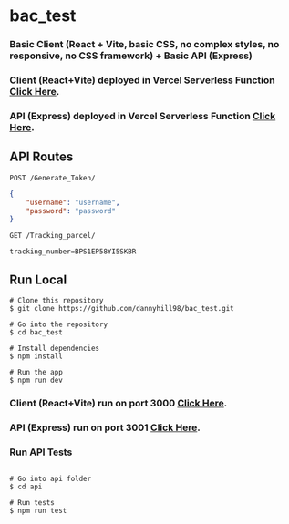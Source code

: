 # bac_test
### Basic Client (React + Vite, basic CSS, no complex styles, no responsive, no CSS framework) + Basic API (Express)

### Client (React+Vite) deployed in Vercel Serverless Function [Click Here](https://bac-test-client.vercel.app/login).

### API (Express) deployed in Vercel Serverless Function [Click Here](https://bac-test-api.vercel.app/).

## API Routes 

`POST /Generate_Token/`
```json
{
    "username": "username",
    "password": "password" 
}
```


`GET /Tracking_parcel/`
```
tracking_number=BPS1EP58YI5SKBR
```

## Run Local
```
# Clone this repository
$ git clone https://github.com/dannyhill98/bac_test.git

# Go into the repository
$ cd bac_test

# Install dependencies
$ npm install

# Run the app
$ npm run dev

```

### Client (React+Vite) run on port 3000 [Click Here](http://localhost:3000).
### API (Express) run on port 3001 [Click Here](http://localhost:3001).

### Run API Tests
```

# Go into api folder
$ cd api

# Run tests
$ npm run test

```

